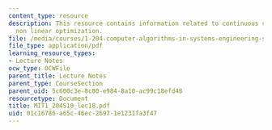 ```yaml
---
content_type: resource
description: This resource contains information related to continuous constrained
  non linear optimization.
file: /media/courses/1-204-computer-algorithms-in-systems-engineering-spring-2010/01c16786a65c46ec26971e1231fa3f47_MIT1_204S10_lec18.pdf
file_type: application/pdf
learning_resource_types:
- Lecture Notes
ocw_type: OCWFile
parent_title: Lecture Notes
parent_type: CourseSection
parent_uid: 5c600c3e-8c80-e984-8a10-ac99c18efd48
resourcetype: Document
title: MIT1_204S10_lec18.pdf
uid: 01c16786-a65c-46ec-2697-1e1231fa3f47
---
```

